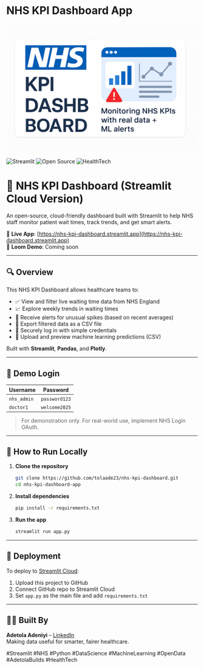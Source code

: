 # NHS KPI Dashboard App
![Banner](banner.png)


![Streamlit](https://img.shields.io/badge/Built%20with-Streamlit-blue?logo=streamlit)
![Open Source](https://img.shields.io/badge/Open%20Source-MIT-green)
![HealthTech](https://img.shields.io/badge/Use%20Case-Healthcare-critical)

# 🏥 NHS KPI Dashboard (Streamlit Cloud Version)

An open-source, cloud-friendly dashboard built with Streamlit to help NHS staff monitor patient wait times, track trends, and get smart alerts.

🔗 **Live App**: [https://nhs-kpi-dashboard.streamlit.app](https://nhs-kpi-dashboard.streamlit.app)  
🎥 **Loom Demo**: Coming soon

---

## 🔍 Overview

This NHS KPI Dashboard allows healthcare teams to:
- ✅ View and filter live waiting time data from NHS England
- 📈 Explore weekly trends in waiting times
- 🚨 Receive alerts for unusual spikes (based on recent averages)
- 📄 Export filtered data as a CSV file
- 🔐 Securely log in with simple credentials
- 🤖 Upload and preview machine learning predictions (CSV)

Built with **Streamlit**, **Pandas**, and **Plotly**.

---

## 🔐 Demo Login

| Username     | Password     |
|--------------|--------------|
| `nhs_admin`  | `password123` |
| `doctor1`    | `welcome2025` |

> For demonstration only. For real-world use, implement NHS Login OAuth.

---

## 📁 How to Run Locally

1. **Clone the repository**
   ```bash
   git clone https://github.com/tolaade23/nhs-kpi-dashboard.git
   cd nhs-kpi-dashboard-app
   ```

2. **Install dependencies**
   ```bash
   pip install -r requirements.txt
   ```

3. **Run the app**
   ```bash
   streamlit run app.py
   ```

---

## 🚀 Deployment

To deploy to [Streamlit Cloud](https://streamlit.io/cloud):
1. Upload this project to GitHub
2. Connect GitHub repo to Streamlit Cloud
3. Set `app.py` as the main file and add `requirements.txt`

---

## 👩‍💻 Built By

**Adetola Adeniyi** – [LinkedIn](https://www.linkedin.com/in/adetolaadeniyi/)  
Making data useful for smarter, fairer healthcare.

#Streamlit #NHS #Python #DataScience #MachineLearning #OpenData #AdetolaBuilds #HealthTech
